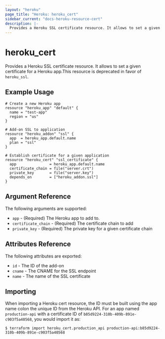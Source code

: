 ```yaml
---
layout: "heroku"
page_title: "Heroku: heroku_cert"
sidebar_current: "docs-heroku-resource-cert"
description: |-
  Provides a Heroku SSL certificate resource. It allows to set a given certificate for a Heroku app. This resource is deprecated in favor of `heroku_ssl`.
---
```


# heroku\_cert

Provides a Heroku SSL certificate resource. It allows to set a given certificate for a Heroku app.This resource is deprecated in favor of `heroku_ssl`.

## Example Usage

```hcl-terraform
# Create a new Heroku app
resource "heroku_app" "default" {
  name = "test-app"
  region = "us"
}

# Add-on SSL to application
resource "heroku_addon" "ssl" {
  app  = heroku_app.default.name
  plan = "ssl"
}

# Establish certificate for a given application
resource "heroku_cert" "ssl_certificate" {
  app               = heroku_app.default.name
  certificate_chain = file("server.crt")
  private_key       = file("server.key")
  depends_on        = ["heroku_addon.ssl"]
}
```

## Argument Reference

The following arguments are supported:

* `app` - (Required) The Heroku app to add to.
* `certificate_chain` - (Required) The certificate chain to add
* `private_key` - (Required) The private key for a given certificate chain

## Attributes Reference

The following attributes are exported:

* `id` - The ID of the add-on
* `cname` - The CNAME for the SSL endpoint
* `name` - The name of the SSL certificate

## Importing

When importing a Heroku cert resource, the ID must be built using the app name colon the unique ID from the Heroku API. For an app named `production-api` with a certificate ID of `b85d9224-310b-409b-891e-c903f5a40568`, you would import it as:

```
$ terraform import heroku_cert.production_api production-api:b85d9224-310b-409b-891e-c903f5a40568
```
